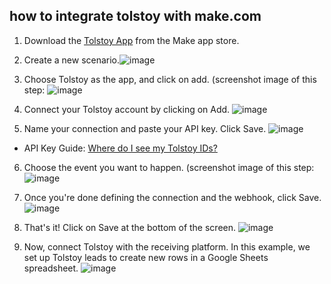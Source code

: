 ## how to integrate tolstoy with make.com

1. Download the [Tolstoy App](https://www.make.com/en/integrations/tolstoy) from the Make app store.
2. Create a new scenario.![image](https://github.com/user-attachments/assets/6cdcb220-ffec-4163-a31f-61d4b20f6d0d)

3. Choose Tolstoy as the app, and click on add. (screenshot image of this step: ![image](https://github.com/user-attachments/assets/f879a571-a901-44ad-83c3-e2e1fa8ae2b1)

4. Connect your Tolstoy account by clicking on Add. ![image](https://github.com/user-attachments/assets/e64d2148-c795-4558-b93a-1e1c5a7841e6)

5. Name your connection and paste your API key. Click Save. ![image](https://github.com/user-attachments/assets/ae2d65f5-c8d4-4348-b26a-11cff06793f8)
- API Key Guide: [Where do I see my Tolstoy IDs?](https://help.gotolstoy.com/en/articles/5772218-where-do-i-see-my-tolstoy-ids)

6. Choose the event you want to happen. (screenshot image of this step: ![image](https://github.com/user-attachments/assets/8d696ea5-e036-4373-b909-9edba567a7fa)

7. Once you're done defining the connection and the webhook, click Save. ![image](https://github.com/user-attachments/assets/eb704801-7c4d-413b-bf6d-8504fcc969bf)

8. That's it! Click on Save at the bottom of the screen. ![image](https://github.com/user-attachments/assets/aea12153-abf0-4588-bd42-4367995fe0a1)

9. Now, connect Tolstoy with the receiving platform. In this example, we set up Tolstoy leads to create new rows in a Google Sheets spreadsheet. ![image](https://github.com/user-attachments/assets/be7e239a-e138-4688-a5b4-d35acd54cf5a)

